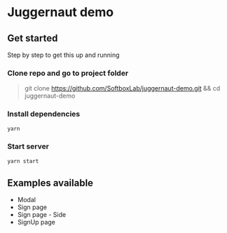 # Juggernaut demo

## Get started

Step by step to get this up and running

### Clone repo and go to project folder

> git clone https://github.com/SoftboxLab/juggernaut-demo.git && cd juggernaut-demo

### Install dependencies

```bash
yarn
```

### Start server

```bash
yarn start
```

## Examples available

- Modal
- Sign page
- Sign page - Side
- SignUp page
